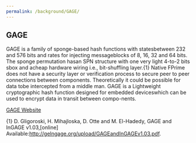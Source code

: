 ```yaml
---
permalink: /background/GAGE/
---
```


## GAGE 

GAGE is a family of sponge-based hash functions with statesbetween  232  and  576  bits  and  rates  for  injecting  messageblocks of 8, 16, 32 and 64 bits. The sponge permutation hasan SPN structure with one very light 4-to-2 bits sbox and acheap hardware wiring i.e., bit-shuffling layer.\{1\} Native  FPrime  does  not  have  a  security  layer  or  verification process to secure peer to peer connections between components. Theoretically it could be possible for data tobe intercepted from a middle man. GAGE is a Lightweight cryptographic hash function designed for embedded deviceswhich can be used to encrypt data in transit between compo-nents.

[GAGE Website](http://gageingage.org/)

\{1\}  D.  Gligoroski,  H.  Mihajloska,  D.  Otte  and  M.  El-Hadedy,  GAGE  and  InGAGE  v1.03,[online]  Available:http://gelngage.org/upload/GAGEandInGAGEv1.03.pdf.
